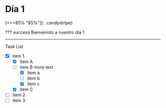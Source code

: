 # Día 1

[===85% "85%"]{: .candystripe}



??? success
    Bienvenido a nuestro día 1



---


Task List

- [X] item 1
    * [X] item A
    * [ ] item B
        more text
        + [x] item a
        + [ ] item b
        + [x] item c
    * [X] item C
- [ ] item 2
- [ ] item 3